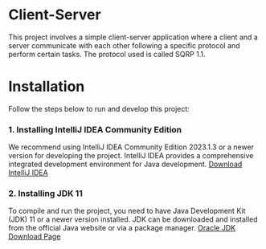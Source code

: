 # Client-Server
 This project involves a simple client-server application where a client and a server communicate with each other following a specific protocol and perform certain tasks. The protocol used is called SQRP 1.1.

# Installation
Follow the steps below to run and develop this project:
### 1. Installing IntelliJ IDEA Community Edition
We recommend using IntelliJ IDEA Community Edition 2023.1.3 or a newer version for developing the project. IntelliJ IDEA provides a comprehensive integrated development environment for Java development. [Download IntelliJ IDEA](https://www.jetbrains.com/idea/download/)
### 2. Installing JDK 11
To compile and run the project, you need to have Java Development Kit (JDK) 11 or a newer version installed. JDK can be downloaded and installed from the official Java website or via a package manager.
[Oracle JDK Download Page](https://www.oracle.com/java/technologies/javase-jdk11-downloads.html)

